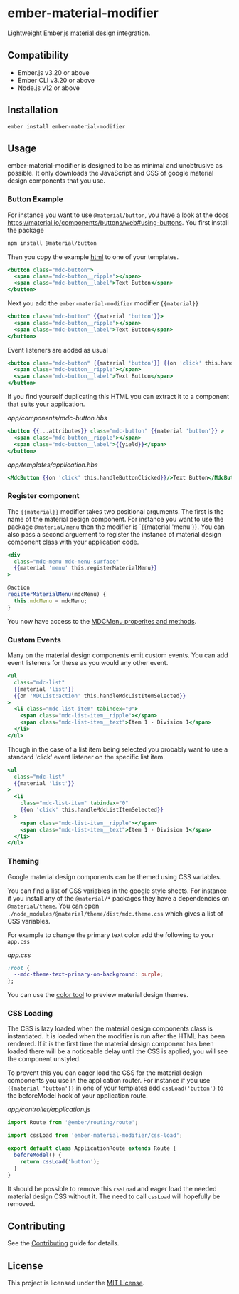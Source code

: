 # ember-material-modifier

Lightweight Ember.js <a href="https://material.io/components?platform=web" target="_blank" rel="noopener noreferrer">material design</a> integration.


## Compatibility

* Ember.js v3.20 or above
* Ember CLI v3.20 or above
* Node.js v12 or above


## Installation

```
ember install ember-material-modifier
```


## Usage

ember-material-modifier is designed to be as minimal and unobtrusive as possible. It only downloads the JavaScript and CSS of google material design components that you use.

### Button Example

For instance you want to use `@material/button`, you have a look at the docs https://material.io/components/buttons/web#using-buttons. You first install the package

```sh
npm install @material/button
```

Then you copy the example <a href="https://material.io/components/buttons/web#text-button" target="_blank" rel="noopener noreferrer">html</a> to one of your templates.

```hbs
<button class="mdc-button">
  <span class="mdc-button__ripple"></span>
  <span class="mdc-button__label">Text Button</span>
</button>
```

Next you add the `ember-material-modifier` modifier `{{material}}`

```hbs
<button class="mdc-button" {{material 'button'}}>
  <span class="mdc-button__ripple"></span>
  <span class="mdc-button__label">Text Button</span>
</button>
```

Event listeners are added as usual

```hbs
<button class="mdc-button" {{material 'button'}} {{on 'click' this.handleButtonClicked}}>
  <span class="mdc-button__ripple"></span>
  <span class="mdc-button__label">Text Button</span>
</button>
```

If you find yourself duplicating this HTML you can extract it to a component that suits your application.

_app/components/mdc-button.hbs_
```hbs
<button {{...attributes}} class="mdc-button" {{material 'button'}} >
  <span class="mdc-button__ripple"></span>
  <span class="mdc-button__label">{{yield}}</span>
</button>
```

_app/templates/application.hbs_
```hbs
<MdcButton {{on 'click' this.handleButtonClicked}}/>Text Button</MdcButton>
```

### Register component

The `{{material}}` modifier takes two positional arguments. The first is the name of the material design component. For instance you want to use the package `@material/menu` then the modifier is `{{material 'menu'}}. You can also pass a second arguement to register the instance of material design component class with your application code.


```hbs
<div
  class="mdc-menu mdc-menu-surface"
  {{material 'menu' this.registerMaterialMenu}}
>
```

```js
@action
registerMaterialMenu(mdcMenu) {
  this.mdcMenu = mdcMenu;
}
```

You now have access to the <a href="https://material.io/components/menus/web#span-class-inline-code-mdcmenu-span-properties-and-methods" target="_blank" rel="noopener noreferrer">MDCMenu properites and methods</a>.

### Custom Events

Many on the material design components emit custom events. You can add event listeners for these as you would any other event.

```hbs
<ul
  class="mdc-list"
  {{material 'list'}}
  {{on 'MDCList:action' this.handleMdcListItemSelected}}
>
  <li class="mdc-list-item" tabindex="0">
    <span class="mdc-list-item__ripple"></span>
    <span class="mdc-list-item__text">Item 1 - Division 1</span>
  </li>
</ul>
```

Though in the case of a list item being selected you probably want to use a standard 'click' event listener on the specific list item.

```hbs
<ul
  class="mdc-list"
  {{material 'list'}}
>
  <li
    class="mdc-list-item" tabindex="0"
    {{on 'click' this.handleMdcListItemSelected}}
  >
    <span class="mdc-list-item__ripple"></span>
    <span class="mdc-list-item__text">Item 1 - Division 1</span>
  </li>
</ul>
```

### Theming

Google material design components can be themed using CSS variables.

You can find a list of CSS variables in the google style sheets. For instance if you install any of the `@material/*` packages they have a dependencies on `@material/theme`. You can open `./node_modules/@material/theme/dist/mdc.theme.css` which gives a list of CSS variables.

For example to change the primary text color add the following to your `app.css`

_app.css_
```css
:root {
  --mdc-theme-text-primary-on-background: purple;
};
```

You can use the <a href="https://material.io/resources/color" target="_blank" rel="noopener noreferrer">color tool</a> to preview material design themes.


### CSS Loading

The CSS is lazy loaded when the material design components class is instantiated. It is loaded when the modifier is run after the HTML has been rendered. If it is the first time the material design component has been loaded there will be a noticeable delay until the CSS is applied, you will see the component unstyled.

To prevent this you can eager load the CSS for the material design components you use in the application router. For instance if you use `{{material 'button'}}` in one of your templates add `cssLoad('button')` to the beforeModel hook of your application route.

_app/controller/application.js_
```js
import Route from '@ember/routing/route';

import cssLoad from 'ember-material-modifier/css-load';

export default class ApplicationRoute extends Route {
  beforeModel() {
    return cssLoad('button');
  }
}
```

It should be possible to remove this `cssLoad` and eager load the needed material design CSS without it. The need to call `cssLoad` will hopefully be removed.


## Contributing

See the [Contributing](CONTRIBUTING.md) guide for details.


## License

This project is licensed under the [MIT License](LICENSE.md).
